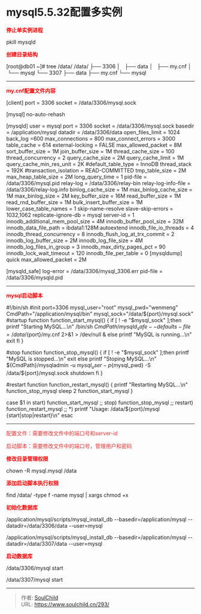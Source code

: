 # mysql5.5.32配置多实例

<!--more-->
<span style="color: #ff0000;"><strong>停止单实例进程</strong></span>

pkill mysqld

<span style="color: #ff0000;"><strong>创建目录结构</strong></span>

[root@db01 ~]# tree /data/
/data/
├── 3306
│   ├── data
│   ├── my.cnf
│   └── mysql
└── 3307
├── data
├── my.cnf
└── mysql
<div>

<hr />

</div>
<span style="color: #ff0000;"><strong>my.cnf配置文件内容</strong></span>

[client]
port = 3306
socket = /data/3306/mysql.sock

[mysql]
no-auto-rehash

[mysqld]
user = mysql
port = 3306
socket = /data/3306/mysql.sock
basedir = /application/mysql
datadir = /data/3306/data
open_files_limit = 1024
back_log =600
max_connections = 800
max_connect_errors = 3000
table_cache = 614
external-locking = FALSE
max_allowed_packet = 8M
sort_buffer_size = 1M
join_buffer_size = 1M
thread_cache_size = 100
thread_concurrency = 2
query_cache_size = 2M
query_cache_limit = 1M
query_cache_min_res_unit = 2K
#default_table_type = InnoDB
thread_stack = 192K
#transaction_isolation = READ-COMMITTED
tmp_table_size = 2M
max_heap_table_size = 2M
long_query_time = 1
pid-file = /data/3306/mysql.pid
relay-log = /data/3306/relay-bin
relay-log-info-file = /data/3306/relay-log.info
binlog_cache_size = 1M
max_binlog_cache_size = 1M
max_binlog_size = 2M
key_buffer_size = 16M
read_buffer_size = 1M
read_rnd_buffer_size = 1M
bulk_insert_buffer_size = 1M
lower_case_table_names = 1
skip-name-resolve
slave-skip-errors = 1032,1062
replicate-ignore-db = mysql
server-id = 1
innodb_additional_mem_pool_size = 4M
innodb_buffer_pool_size = 32M
innodb_data_file_path = ibdata1:128M:autoextend
innodb_file_io_threads = 4
innodb_thread_concurrency = 8
innodb_flush_log_at_trx_commit = 2
innodb_log_buffer_size = 2M
innodb_log_file_size = 4M
innodb_log_files_in_group = 3
innodb_max_dirty_pages_pct = 90
innodb_lock_wait_timeout = 120
innodb_file_per_table = 0
[mysqldump]
quick
max_allowed_packet = 2M

[mysqld_safe]
log-error = /data/3306/mysql_3306.err
pid-file = /data/3306/mysqld.pid

<hr />

<span style="color: #ff0000;"><strong>mysql启动脚本</strong></span>

#!/bin/sh
#init
port=3306
mysql_user="root"
mysql_pwd="wenmeng"
CmdPath="/application/mysql/bin"
mysql_sock="/data/${port}/mysql.sock"
#startup function
function_start_mysql()
{
if [ ! -e "$mysql_sock" ];then
printf "Starting MySQL...\n"
/bin/sh ${CmdPath}/mysqld_safe --defaults-file=/data/${port}/my.cnf 2&gt;&amp;1 &gt; /dev/null &amp;
else
printf "MySQL is running...\n"
exit
fi
}

#stop function
function_stop_mysql()
{
if [ ! -e "$mysql_sock" ];then
printf "MySQL is stopped...\n"
exit
else
printf "Stoping MySQL...\n"
${CmdPath}/mysqladmin -u ${mysql_user} -p${mysql_pwd} -S /data/${port}/mysql.sock shutdown
fi
}

#restart function
function_restart_mysql()
{
printf "Restarting MySQL...\n"
function_stop_mysql
sleep 2
function_start_mysql
}

case $1 in
start)
function_start_mysql
;;
stop)
function_stop_mysql
;;
restart)
function_restart_mysql
;;
*)
printf "Usage: /data/${port}/mysql {start|stop|restart}\n"
esac

<hr />

<span style="color: #e53333;">配置文件：<span style="color: #e53333; white-space: normal;">需要修改文件中的端口号和</span><span style="color: #e53333; white-space: normal;">server-id</span></span>

<span style="color: #e53333;">启动脚本：需要修改文件中的端口号，管理用户和密码</span>

<span style="color: #ff0000;"><strong>修改目录管理权限</strong></span>

chown -R mysql.mysql /data

<span style="color: #ff0000;"><strong>添加启动脚本执行权限</strong></span>

find /data/ -type f -name mysql | xargs chmod +x

<span style="color: #ff0000;"><strong>初始化数据库</strong></span>

/application/mysql/scripts/mysql_install_db --basedir=/application/mysql --datadir=/data/3306/data --user=mysql

/application/mysql/scripts/mysql_install_db --basedir=/application/mysql --datadir=/data/3307/data --user=mysql

<span style="color: #ff0000;"><strong>启动数据库</strong></span>

/data/3306/mysql start

/data/3307/mysql start


---

> 作者: [SoulChild](https://www.soulchild.cn)  
> URL: https://www.soulchild.cn/293/  

